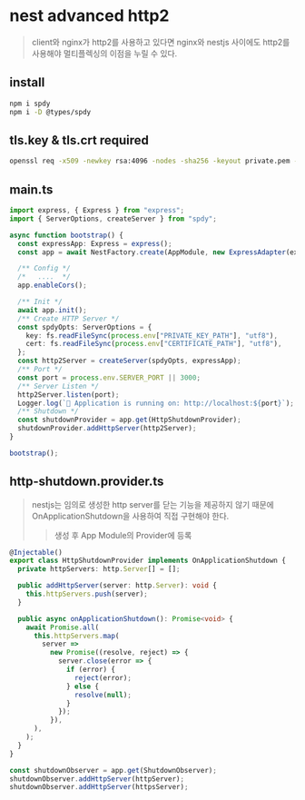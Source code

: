 # nest advanced http2

> client와 nginx가 http2를 사용하고 있다면 nginx와 nestjs 사이에도 http2를 사용해야 멀티플렉싱의 이점을 누릴 수 있다.

## install

```sh
npm i spdy
npm i -D @types/spdy
```

## tls.key & tls.crt required

```sh
openssl req -x509 -newkey rsa:4096 -nodes -sha256 -keyout private.pem -out crt.pem
```

## main.ts

```ts
import express, { Express } from "express";
import { ServerOptions, createServer } from "spdy";

async function bootstrap() {
  const expressApp: Express = express();
  const app = await NestFactory.create(AppModule, new ExpressAdapter(expressApp));

  /** Config */
  /*   ....  */
  app.enableCors();

  /** Init */
  await app.init();
  /** Create HTTP Server */
  const spdyOpts: ServerOptions = {
    key: fs.readFileSync(process.env["PRIVATE_KEY_PATH"], "utf8"),
    cert: fs.readFileSync(process.env["CERTIFICATE_PATH"], "utf8"),
  };
  const http2Server = createServer(spdyOpts, expressApp);
  /** Port */
  const port = process.env.SERVER_PORT || 3000;
  /** Server Listen */
  http2Server.listen(port);
  Logger.log(`🚀 Application is running on: http://localhost:${port}`);
  /** Shutdown */
  const shutdownProvider = app.get(HttpShutdownProvider);
  shutdownProvider.addHttpServer(http2Server);
}

bootstrap();
```

## http-shutdown.provider.ts

> nestjs는 임의로 생성한 http server를 닫는 기능을 제공하지 않기 때문에 OnApplicationShutdown을 사용하여 직접 구현해야 한다.
>
> > 생성 후 App Module의 Provider에 등록

```ts
@Injectable()
export class HttpShutdownProvider implements OnApplicationShutdown {
  private httpServers: http.Server[] = [];

  public addHttpServer(server: http.Server): void {
    this.httpServers.push(server);
  }

  public async onApplicationShutdown(): Promise<void> {
    await Promise.all(
      this.httpServers.map(
        server =>
          new Promise((resolve, reject) => {
            server.close(error => {
              if (error) {
                reject(error);
              } else {
                resolve(null);
              }
            });
          }),
      ),
    );
  }
}

const shutdownObserver = app.get(ShutdownObserver);
shutdownObserver.addHttpServer(httpServer);
shutdownObserver.addHttpServer(httpsServer);
```
